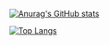 [![Anurag's GitHub stats](https://github-readme-stats.vercel.app/api?username=afrikanochka&hide=contribs,prs&count_private=true&show_icons=true&theme=cobalt)](https://github.com/anuraghazra/github-readme-stats)

[![Top Langs](https://github-readme-stats.vercel.app/api/top-langs/?username=afrikanochka&layout=default&hide=html,css,javascript,react,redux,typescript)](https://github.com/afrikanochka/github-readme-stats)
